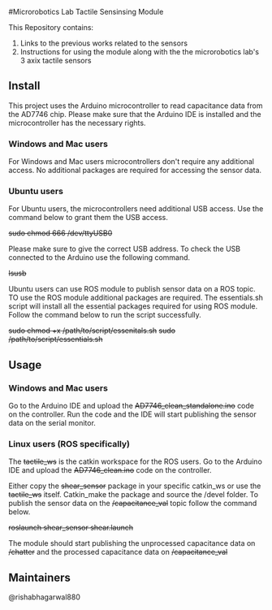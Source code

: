 #Microrobotics Lab Tactile Sensinsing Module

This Repository contains: 

1. Links to the previous works related to the sensors
2. Instructions for using the module along with the the microrobotics lab's 3 axix tactile sensors

## Install

This project uses the Arduino microcontroller to read capacitance data from the AD7746 chip. Please make sure that the Arduino IDE is installed and the microcontroller has the necessary rights.

### Windows and Mac users
For Windows and Mac users microcontrollers don't require any additional access. No additional packages are required for accessing the sensor data.


### Ubuntu users
For Ubuntu users, the microcontrollers need additional USB access. Use the command below to grant them the USB access.

~~sudo chmod 666 /dev/ttyUSB0~~

Please make sure to give the correct USB address. To check the USB connected to the Arduino use the following command.

~~lsusb~~

Ubuntu users can use ROS module to publish sensor data on a ROS topic. TO use the ROS module additional packages are required. The essentials.sh script will install all the essential packages required for using ROS module. Follow the command below to run the script successfully.

~~sudo chmod +x /path/to/script/essenitals.sh~~
~~sudo /path/to/script/essentials.sh~~ 

## Usage

### Windows and Mac users

Go to the Arduino IDE and upload the ~~AD7746_clean_standalone.ino~~ code on the controller. Run the code and the IDE will start publishing the sensor data on the serial monitor.

### Linux users (ROS specifically)

The ~~tactile_ws~~ is the catkin workspace for the ROS users. Go to the Arduino IDE and upload the ~~AD7746_clean.ino~~ code on the controller.

Either copy the ~~shear_sensor~~ package in your specific catkin_ws or use the ~~tactile_ws~~ itself. Catkin_make the package and source the /devel folder. To publish the sensor data on the ~~/capacitance_val~~ topic follow the command below.

~~roslaunch shear_sensor shear.launch~~   

The module should start publishing the unprocessed capacitance data on ~~/chatter~~ and the processed capacitance data on ~~/capacitance_val~~

## Maintainers
@rishabhagarwal880

